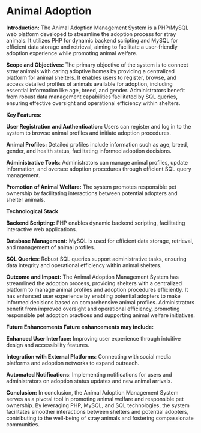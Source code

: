 # Animal Adoption
**Introduction:** The Animal Adoption Management System is a PHP/MySQL web platform developed to streamline the adoption process for stray animals. It utilizes PHP for dynamic backend scripting and MySQL for efficient data storage and retrieval, aiming to facilitate a user-friendly adoption experience while promoting animal welfare.

**Scope and Objectives:** The primary objective of the system is to connect stray animals with caring adoptive homes by providing a centralized platform for animal shelters. It enables users to register, browse, and access detailed profiles of animals available for adoption, including essential information like age, breed, and gender. Administrators benefit from robust data management capabilities facilitated by SQL queries, ensuring effective oversight and operational efficiency within shelters.

**Key Features:**

**User Registration and Authentication:** Users can register and log in to the system to browse animal profiles and initiate adoption procedures.

**Animal Profiles:** Detailed profiles include information such as age, breed, gender, and health status, facilitating informed adoption decisions.

**Administrative Tools**: Administrators can manage animal profiles, update information, and oversee adoption procedures through efficient SQL query management.

**Promotion of Animal Welfare:** The system promotes responsible pet ownership by facilitating interactions between potential adopters and shelter animals.

**Technological Stack**

**Backend Scripting:** PHP enables dynamic backend scripting, facilitating interactive web applications.

**Database Management:** MySQL is used for efficient data storage, retrieval, and management of animal profiles.

**SQL Queries**: Robust SQL queries support administrative tasks, ensuring data integrity and operational efficiency within animal shelters.

**Outcome and Impact:** The Animal Adoption Management System has streamlined the adoption process, providing shelters with a centralized platform to manage animal profiles and adoption procedures efficiently. It has enhanced user experience by enabling potential adopters to make informed decisions based on comprehensive animal profiles. Administrators benefit from improved oversight and operational efficiency, promoting responsible pet adoption practices and supporting animal welfare initiatives.

**Future Enhancements Future enhancements may include:**

**Enhanced User Interface:** Improving user experience through intuitive design and accessibility features.

**Integration with External Platforms**: Connecting with social media platforms and adoption networks to expand outreach.

**Automated Notifications**: Implementing notifications for users and administrators on adoption status updates and new animal arrivals.

**Conclusion:** In conclusion, the Animal Adoption Management System serves as a pivotal tool in promoting animal welfare and responsible pet ownership. By leveraging PHP, MySQL, and SQL technologies, the system facilitates smoother interactions between shelters and potential adopters, contributing to the well-being of stray animals and fostering compassionate communities.
